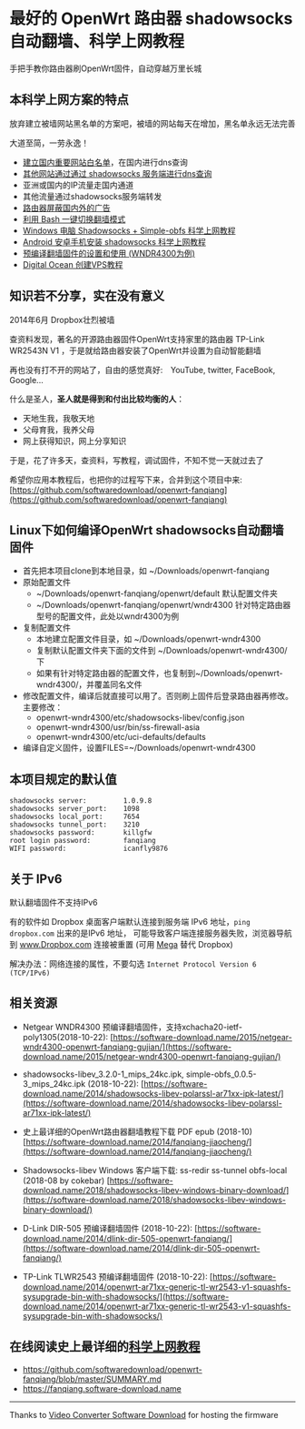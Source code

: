 最好的 OpenWrt 路由器 shadowsocks 自动翻墙、科学上网教程
===========================================

手把手教你路由器刷OpenWrt固件，自动穿越万里长城

本科学上网方案的特点
-----------------

放弃建立被墙网站黑名单的方案吧，被墙的网站每天在增加，黑名单永远无法完善

大道至简，一劳永逸！

- [建立国内重要网站白名单](https://github.com/softwaredownload/openwrt-fanqiang/blob/master/openwrt/default/etc/dnsmasq.d/accelerated-domains.china.conf)，在国内进行dns查询
- [其他网站通过通过 shadowsocks 服务端进行dns查询](ebook/03.5.md)
- 亚洲或国内的IP流量走国内通道
- 其他流量通过shadowsocks服务端转发
- [路由器屏蔽国内外的广告](ebook/03.6.md)
- [利用 Bash 一键切换翻墙模式](ebook/03.11.md)
- [Windows 电脑 Shadowsocks + Simple-obfs 科学上网教程](ebook/04.9.md)
- [Android 安卓手机安装 shadowsocks 科学上网教程](ebook/03.10.md)
- [预编译翻墙固件的设置和使用 (WNDR4300为例)](ebook/wndr4300/6.login-setup-netgear-wndr4300-fanqiang.md)
- [Digital Ocean 创建VPS教程](ebook/03.9.md)

知识若不分享，实在没有意义
-----------------------

2014年6月 Dropbox壮烈被墙

查资料发现，著名的开源路由器固件OpenWrt支持家里的路由器 TP-Link WR2543N V1 ，于是就给路由器安装了OpenWrt并设置为自动智能翻墙

再也没有打不开的网站了，自由的感觉真好:　YouTube, twitter, FaceBook, Google...

什么是圣人，**圣人就是得到和付出比较均衡的人**：

- 天地生我，我敬天地
- 父母育我，我养父母
- 网上获得知识，网上分享知识

于是，花了许多天，查资料，写教程，调试固件，不知不觉一天就过去了

希望你应用本教程后，也把你的过程写下来，合并到这个项目中来:
[https://github.com/softwaredownload/openwrt-fanqiang](https://github.com/softwaredownload/openwrt-fanqiang)

Linux下如何编译OpenWrt shadowsocks自动翻墙固件
-------------------------------------

- 首先把本项目clone到本地目录，如 ~/Downloads/openwrt-fanqiang
- 原始配置文件
  - ~/Downloads/openwrt-fanqiang/openwrt/default 默认配置文件夹
  - ~/Downloads/openwrt-fanqiang/openwrt/wndr4300 针对特定路由器型号的配置文件，此处以wndr4300为例
- 复制配置文件
  - 本地建立配置文件目录，如 ~/Downloads/openwrt-wndr4300
  - 复制默认配置文件夹下面的文件到 ~/Downloads/openwrt-wndr4300/ 下
  - 如果有针对特定路由器的配置文件，也复制到~/Downloads/openwrt-wndr4300/，并覆盖同名文件
- 修改配置文件，编译后就直接可以用了。否则刷上固件后登录路由器再修改。主要修改：
  - openwrt-wndr4300/etc/shadowsocks-libev/config.json
  - openwrt-wndr4300/usr/bin/ss-firewall-asia
  - openwrt-wndr4300/etc/uci-defaults/defaults
- 编译自定义固件，设置FILES=~/Downloads/openwrt-wndr4300

本项目规定的默认值
---------------

    shadowsocks server:         1.0.9.8
    shadowsocks server_port:    1098
    shadowsocks local_port:     7654
    shadowsocks tunnel_port:    3210
    shadowsocks password:       killgfw
    root login password:        fanqiang
    WIFI password:              icanfly9876

关于 IPv6
---------

默认翻墙固件不支持IPv6

有的软件如 Dropbox 桌面客户端默认连接到服务端 IPv6 地址，`ping dropbox.com` 出来的是IPv6 地址， 可能导致客户端连接服务器失败，浏览器导航到 www.Dropbox.com 连接被重置 (可用 [Mega](https://mega.nz/aff=-iGudwBMHKw) 替代 Dropbox)

解决办法：网络连接的属性，不要勾选 `Internet Protocol Version 6 (TCP/IPv6)`

相关资源
------

- Netgear WNDR4300 预编译翻墙固件，支持xchacha20-ietf-poly1305(2018-10-22):
    [https://software-download.name/2015/netgear-wndr4300-openwrt-fanqiang-gujian/](https://software-download.name/2015/netgear-wndr4300-openwrt-fanqiang-gujian/)

- shadowsocks-libev_3.2.0-1_mips_24kc.ipk, simple-obfs_0.0.5-3_mips_24kc.ipk (2018-10-22):
    [https://software-download.name/2014/shadowsocks-libev-polarssl-ar71xx-ipk-latest/](https://software-download.name/2014/shadowsocks-libev-polarssl-ar71xx-ipk-latest/)

- 史上最详细的OpenWrt路由器翻墙教程下载 PDF epub (2018-10)
    [https://software-download.name/2014/fanqiang-jiaocheng/](https://software-download.name/2014/fanqiang-jiaocheng/)

- Shadowsocks-libev Windows 客户端下载: ss-redir ss-tunnel obfs-local (2018-08 by cokebar)
    [https://software-download.name/2018/shadowsocks-libev-windows-binary-download/](https://software-download.name/2018/shadowsocks-libev-windows-binary-download/)

- D-Link DIR-505 预编译翻墙固件 (2018-10-22):
    [https://software-download.name/2014/dlink-dir-505-openwrt-fanqiang/](https://software-download.name/2014/dlink-dir-505-openwrt-fanqiang/)

- TP-Link TLWR2543 预编译翻墙固件 (2018-10-22):
    [https://software-download.name/2014/openwrt-ar71xx-generic-tl-wr2543-v1-squashfs-sysupgrade-bin-with-shadowsocks/](https://software-download.name/2014/openwrt-ar71xx-generic-tl-wr2543-v1-squashfs-sysupgrade-bin-with-shadowsocks/)


在线阅读史上最详细的[科学上网教程](https://fanqiang.software-download.name)
---------------------------

- <https://github.com/softwaredownload/openwrt-fanqiang/blob/master/SUMMARY.md>
- <https://fanqiang.software-download.name>

----

Thanks to [Video Converter Software Download](https://software-download.name) for hosting the firmware